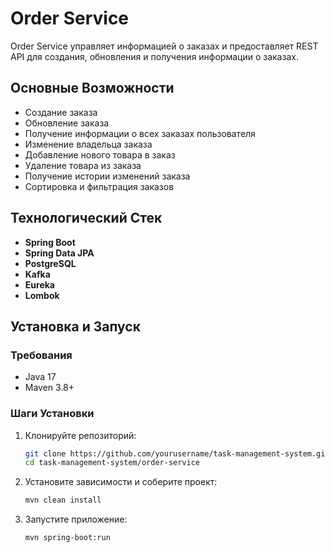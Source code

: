 # Order Service

Order Service управляет информацией о заказах и предоставляет REST API для создания, обновления и получения информации о заказах.

## Основные Возможности
- Создание заказа
- Обновление заказа
- Получение информации о всех заказах пользователя
- Изменение владельца заказа
- Добавление нового товара в заказ
- Удаление товара из заказа
- Получение истории изменений заказа
- Сортировка и фильтрация заказов

## Технологический Стек
- **Spring Boot**
- **Spring Data JPA**
- **PostgreSQL**
- **Kafka**
- **Eureka**
- **Lombok**

## Установка и Запуск

### Требования
- Java 17
- Maven 3.8+

### Шаги Установки
1. Клонируйте репозиторий:
    ```bash
    git clone https://github.com/yourusername/task-management-system.git
    cd task-management-system/order-service
    ```

2. Установите зависимости и соберите проект:
    ```bash
    mvn clean install
    ```

3. Запустите приложение:
    ```bash
    mvn spring-boot:run
    ```


